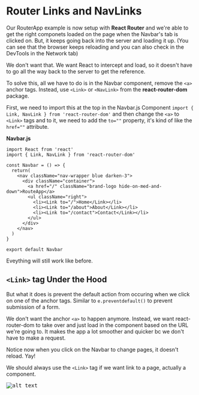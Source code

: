 # Router Links and NavLinks

Our RouterApp example is now setup with **React Router** and we're able to get the right componets loaded on the page when the Navbar's tab is clicked on. But, it keeps going back into the server and loading it up. (You can see that the browser keeps reloading and you can also check in the DevTools in the Network tab)

We don't want that. We want React to intercept and load, so it doesn't have to go all the way back to the server to get the reference.

To solve this, all we have to do is in the Navbar component, remove the ```<a>``` anchor tags. Instead, use ```<Link>``` or ```<NavLink>``` from the **react-router-dom** package.

First, we need to import this at the top in the Navbar.js Component ```import { Link, NavLink } from 'react-router-dom'``` and then change the ```<a>``` to ```<Link>``` tags and to it, we need to add the ```to=""``` property, it's kind of like the ```href=""``` attribute.

**Navbar.js**
```
import React from 'react'
import { Link, NavLink } from 'react-router-dom'

const Navbar = () => {
  return(
    <nav className="nav-wrapper blue darken-3">
      <div className="container">
        <a href="/" className="brand-logo hide-on-med-and-down">RouteApp</a>
        <ul className="right">
          <li><Link to="/">Home</Link></li>
          <li><Link to="/about">About</Link></li>
          <li><Link to="/contact">Contact</Link></li>
        </ul>
      </div>
    </nav>
  )
}

export default Navbar
```

Eveything will still work like before. 

## ```<Link>``` tag Under the Hood

But what it does is prevent the default action from occuring when we click on one of the anchor tags. Similar to ```e.preventdefault()``` to prevent submission of a form.

We don't want the anchor ```<a>``` to happen anymore. Instead, we want react-router-dom to take over and just load in the component based on the URL we're going to. It makes the app a lot smoother and quicker bc we don't have to make a request.

Notice now when you click on the Navbar to change pages, it doesn't reload. Yay!

We should always use the ```<Link>``` tag if we want link to a page, actually a component.

<kbd>![alt text](img/exactpath.png "screenshot")</kbd>